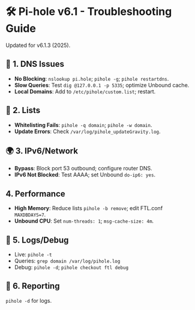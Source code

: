# 🛠️ Pi-hole v6.1 - Troubleshooting Guide

Updated for v6.1.3 (2025).

## 📌 1. DNS Issues
- **No Blocking**: `nslookup pi.hole`; `pihole -g`; `pihole restartdns`.
- **Slow Queries**: Test `dig @127.0.0.1 -p 5335`; optimize Unbound cache.
- **Local Domains**: Add to `/etc/pihole/custom.list`; restart.

## 🔧 2. Lists
- **Whitelisting Fails**: `pihole -q domain`; `pihole -w domain`.
- **Update Errors**: Check `/var/log/pihole_updateGravity.log`.

## 🌍 3. IPv6/Network
- **Bypass**: Block port 53 outbound; configure router DNS.
- **IPv6 Not Blocked**: Test AAAA; set Unbound `do-ip6: yes`.

## 4. Performance
- **High Memory**: Reduce lists `pihole -b remove`; edit FTL.conf `MAXDBDAYS=7`.
- **Unbound CPU**: Set `num-threads: 1`; `msg-cache-size: 4m`.

## 🛑 5. Logs/Debug
- Live: `pihole -t`
- Queries: `grep domain /var/log/pihole.log`
- Debug: `pihole -d`; `pihole checkout ftl debug`

## 📝 6. Reporting
`pihole -d` for logs.

